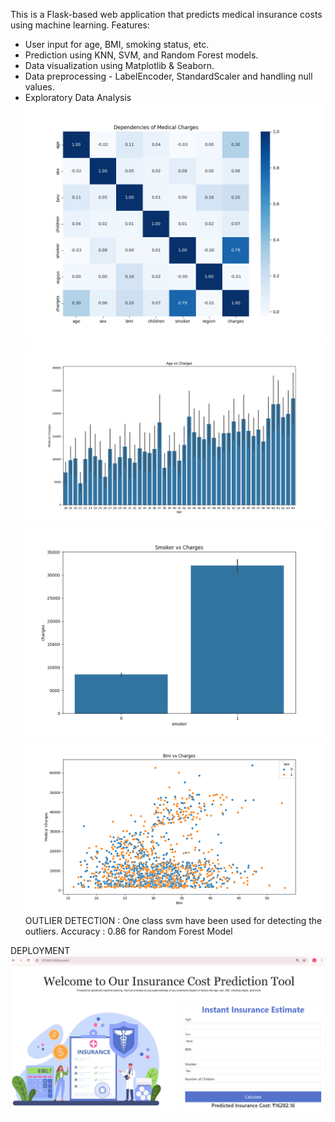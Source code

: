 This is a Flask-based web application that predicts medical insurance costs using machine learning.
Features:
- User input for age, BMI, smoking status, etc.
- Prediction using KNN, SVM, and Random Forest models.
- Data visualization using Matplotlib & Seaborn.
- Data preprocessing - LabelEncoder, StandardScaler and handling null values.
- Exploratory Data Analysis
![Heatmap](sampleImages/Cor.png)
![Age vs Charges ](sampleImages/AgevsCharges.png)
![Smoker vs Charges](sampleImages/SmokervsCharges.png)
![BMI vs Charges](sampleImages/BmivsCharges.png)
OUTLIER DETECTION : One class svm have been used for detecting the outliers.
Accuracy : 0.86 for Random Forest Model

DEPLOYMENT
![App demo](sampleImages/demo.png)




